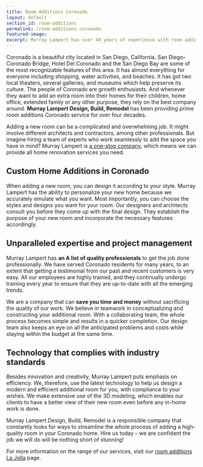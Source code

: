```yaml
---
title: Room Additions Coronado
layout: default
section_id: room-additions
permalink: /room-additions-coronado
featured-image:
excerpt: Murray Lampert has over 40 years of experience with room additions in Coronado, San Diego. Take your Coronado home addition to the next level with us.
---
```


Coronado is a beautiful city located in San Diego, California. San Diego-Coronado Bridge, Hotel Del Coronado and the San Diego Bay are some of the most recognizable features of this area. It has almost everything for everyone including shopping, water activities, and beaches. It has got two local theaters, several galleries, and museums which help preserve its culture. The people of Coronado are growth enthusiasts. And whenever they want to add an extra room into their homes for their children, home office, extended family or any other purpose, they rely on the best company around. <strong>Murray Lampert Design, Build, Remodel</strong> has been providing prime room additions Coronado service for over four decades.

Adding a new room can be a complicated and overwhelming job. It might involve different architects and contractors, among other professionals. But imagine hiring a team of experts who work seamlessly to add the space you have in mind? Murray Lampert is <a href="http://murraylampert.com/about-murray-lampert-design-build-remodel/">a one-stop company</a>, which means we can provide all home renovation services you need.
<h2>Custom Home Additions in Coronado</h2>
When adding a new room, you can design it according to your style. Murray Lampert has the ability to personalize your new home because we accurately emulate what you want. Most importantly, you can choose the styles and designs you want for your room. Our designers and architects consult you before they come up with the final design. They establish the purpose of your new room and incorporate the necessary features accordingly.
<h2>Unparalleled expertise and project management</h2>
Murray Lampert has <strong>an A list of quality professionals</strong> to get the job done professionally. We have served Coronado residents for many years, to an extent that getting a testimonial from our past and recent customers is very easy. All our employees are highly trained, and they continually undergo training every year to ensure that they are up-to-date with all the emerging trends.

We are a company that can <strong>save you time and money</strong> without sacrificing the quality of our work. We believe in teamwork in conceptualizing and constructing your additional room. With a collaborating team, the whole process becomes simple and results in a quicker completion. Our design team also keeps an eye on all the anticipated problems and costs while staying within the budget at the same time.
<h2>Technology that complies with industry standards</h2>
Besides innovation and creativity, Murray Lampert puts emphasis on efficiency. We, therefore, use the latest technology to help us design a modern and efficient additional room for you, with compliance to your wishes. We make extensive use of the 3D modeling, which enables our clients to have a better view of their new room even before any in-home work is done.

Murray Lampert Design, Build, Remodel is a responsible company that constantly looks for ways to streamline the whole process of adding a high-quality room in your Coronado home. Hire us today – we are confident the job we will do will be nothing short of stunning!

For more information on the range of our services, visit our <a href="http://murraylampert.com/room-additions-la-jolla">room additions La Jolla</a> page.
